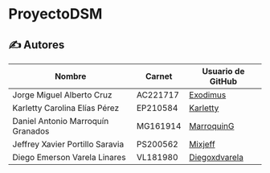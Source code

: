 # ProyectoDSM
## ✍️ Autores
| Nombre    | Carnet | Usuario de GitHub |
|-----------|--------|-------------------|
| Jorge Miguel Alberto Cruz             | AC221717 | [Exodimus](https://github.com/Exodimus) |
| Karletty Carolina Elías Pérez        | EP210584 | [Karletty](https://github.com/Karletty) |
| Daniel Antonio Marroquín Granados    | MG161914 | [MarroquinG](https://github.com/MarroquinG) |
| Jeffrey Xavier Portillo Saravia      | PS200562 | [Mixjeff](https://github.com/Mixjeff) |
| Diego Emerson Varela Linares         | VL181980 | [Diegoxdvarela](https://github.com/Diegoxdvarela) |
